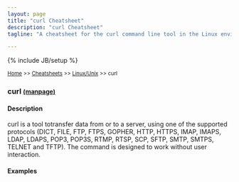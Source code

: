 ```yaml
---
layout: page
title: "curl Cheatsheet"
description: "curl Cheatsheet"
tagline: "A cheatsheet for the curl command line tool in the Linux environment"

---
```

{% include JB/setup %}

<small>[Home](/) >> [Cheatsheets](/cheatsheets) >> [Linux/Unix](/cheatsheets/servers/linux) >> curl</small>

### curl <small>[(manpage)](http://manpages.ubuntu.com/manpages/precise/en/man1/curl.1.html)</small>

#### Description

curl is a tool totransfer data from or to a server, using one of the supported protocols (DICT, FILE, FTP, FTPS, GOPHER, HTTP, HTTPS, IMAP, IMAPS, LDAP, LDAPS, POP3, POP3S, RTMP, RTSP, SCP, SFTP, SMTP, SMTPS, TELNET and TFTP). The command is designed to work without user interaction.

#### Examples